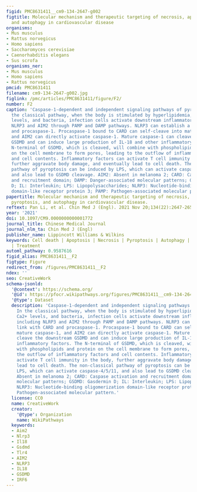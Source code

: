 ```yaml
---
figid: PMC8631411__cm9-134-2647-g002
figtitle: Molecular mechanism and therapeutic targeting of necrosis, apoptosis, pyroptosis,
  and autophagy in cardiovascular disease
organisms:
- Mus musculus
- Rattus norvegicus
- Homo sapiens
- Saccharomyces cerevisiae
- Caenorhabditis elegans
- Sus scrofa
organisms_ner:
- Mus musculus
- Homo sapiens
- Rattus norvegicus
pmcid: PMC8631411
filename: cm9-134-2647-g002.jpg
figlink: /pmc/articles/PMC8631411/figure/F2/
number: F2
caption: 'Caspase-1-dependent and independent signaling pathways of pyroptosis. In
  the classical pathway, when the body is stimulated by hyperlipidemia, abnormal Ca2+
  levels, and bacteria, infection cells activate downstream inflammatory bodies, including
  NLRP3 and AIM2 through PAMP and DAMP pathways. NLRP3 can establish a link with CARD
  and procaspase-1. Procaspase-1 bound to CARD can self-cleave into mature caspase-1,
  and AIM2 can directly activate caspase-1. Mature caspase-1 can cleave the downstream
  GSDMD and can induce large production of IL-18 and other inflammatory factors. The
  N-terminal of GSDMD, which is cleaved, will combine with phospholipids and protein
  on the cell membrane to form pores, leading to the outflow of inflammatory factors
  and cell contents. Inflammatory factors can activate T cell immunity in the body,
  further aggravate body damage, and eventually lead to cell death. The non-classical
  pathway of pyroptosis can be induced by LPS, which can activate caspase-4/5/11,
  and also lead to GSDMD cleavage. AIM2: Absent in melanoma 2; CARD: Caspase activation
  and recruitment domain; DAMP: Danger-associated molecular patterns; GSDMD: Gasdermin
  D; IL: Interleukin; LPS: Lipopolysaccharides; NLRP3: Nucleotide-binding oligomerization
  domain-like receptor protein 3; PAMP: Pathogen-associated molecular pattern.'
papertitle: Molecular mechanism and therapeutic targeting of necrosis, apoptosis,
  pyroptosis, and autophagy in cardiovascular disease.
reftext: Pan Li, et al. Chin Med J (Engl). 2021 Nov 20;134(22):2647-2655.
year: '2021'
doi: 10.1097/CM9.0000000000001772
journal_title: Chinese Medical Journal
journal_nlm_ta: Chin Med J (Engl)
publisher_name: Lippincott Williams & Wilkins
keywords: Cell death | Apoptosis | Necrosis | Pyroptosis | Autophagy | Pathogenesis
  | Treatment
automl_pathway: 0.9587616
figid_alias: PMC8631411__F2
figtype: Figure
redirect_from: /figures/PMC8631411__F2
ndex: ''
seo: CreativeWork
schema-jsonld:
  '@context': https://schema.org/
  '@id': https://pfocr.wikipathways.org/figures/PMC8631411__cm9-134-2647-g002.html
  '@type': Dataset
  description: 'Caspase-1-dependent and independent signaling pathways of pyroptosis.
    In the classical pathway, when the body is stimulated by hyperlipidemia, abnormal
    Ca2+ levels, and bacteria, infection cells activate downstream inflammatory bodies,
    including NLRP3 and AIM2 through PAMP and DAMP pathways. NLRP3 can establish a
    link with CARD and procaspase-1. Procaspase-1 bound to CARD can self-cleave into
    mature caspase-1, and AIM2 can directly activate caspase-1. Mature caspase-1 can
    cleave the downstream GSDMD and can induce large production of IL-18 and other
    inflammatory factors. The N-terminal of GSDMD, which is cleaved, will combine
    with phospholipids and protein on the cell membrane to form pores, leading to
    the outflow of inflammatory factors and cell contents. Inflammatory factors can
    activate T cell immunity in the body, further aggravate body damage, and eventually
    lead to cell death. The non-classical pathway of pyroptosis can be induced by
    LPS, which can activate caspase-4/5/11, and also lead to GSDMD cleavage. AIM2:
    Absent in melanoma 2; CARD: Caspase activation and recruitment domain; DAMP: Danger-associated
    molecular patterns; GSDMD: Gasdermin D; IL: Interleukin; LPS: Lipopolysaccharides;
    NLRP3: Nucleotide-binding oligomerization domain-like receptor protein 3; PAMP:
    Pathogen-associated molecular pattern.'
  license: CC0
  name: CreativeWork
  creator:
    '@type': Organization
    name: WikiPathways
  keywords:
  - Aim2
  - Nlrp3
  - Il18
  - Gsdmd
  - Tlr4
  - AIM2
  - NLRP3
  - IL18
  - GSDMD
  - IRF6
---
```

